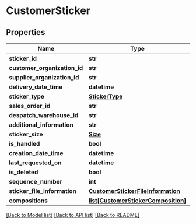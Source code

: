 # CustomerSticker

## Properties
Name | Type | Description | Notes
------------ | ------------- | ------------- | -------------
**sticker_id** | **str** |  | 
**customer_organization_id** | **str** |  | 
**supplier_organization_id** | **str** |  | 
**delivery_date_time** | **datetime** |  | 
**sticker_type** | [**StickerType**](StickerType.md) |  | 
**sales_order_id** | **str** |  | [optional] 
**despatch_warehouse_id** | **str** |  | 
**additional_information** | **str** |  | [optional] 
**sticker_size** | [**Size**](Size.md) |  | [optional] 
**is_handled** | **bool** |  | 
**creation_date_time** | **datetime** |  | 
**last_requested_on** | **datetime** |  | [optional] 
**is_deleted** | **bool** |  | 
**sequence_number** | **int** |  | 
**sticker_file_information** | [**CustomerStickerFileInformation**](CustomerStickerFileInformation.md) |  | [optional] 
**compositions** | [**list[CustomerStickerComposition]**](CustomerStickerComposition.md) |  | 

[[Back to Model list]](../README.md#documentation-for-models) [[Back to API list]](../README.md#documentation-for-api-endpoints) [[Back to README]](../README.md)

